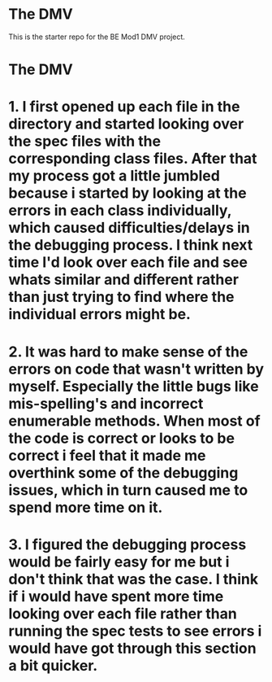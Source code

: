 # The DMV

This is the starter repo for the BE Mod1 DMV project.
# The DMV


# 1. I first opened up each file in the directory and started looking over the spec files with the corresponding class files.  After that my process got a little jumbled because i started by looking at the errors in each class individually, which caused difficulties/delays in the debugging process.  I think next time I'd look over each file and see whats similar and different rather than just trying to find where the individual errors might be.  

# 2. It was hard to make sense of the errors on code that wasn't written by myself.  Especially the little bugs like mis-spelling's and incorrect enumerable methods.  When most of the code is correct or looks to be correct i feel that it made me overthink some of the debugging issues, which in turn caused me to spend more time on it.

# 3. I figured the debugging process would be fairly easy for me but i don't think that was the case.  I think if i would have spent more time looking over each file rather than running the spec tests to see errors i would have got through this section a bit quicker.  
